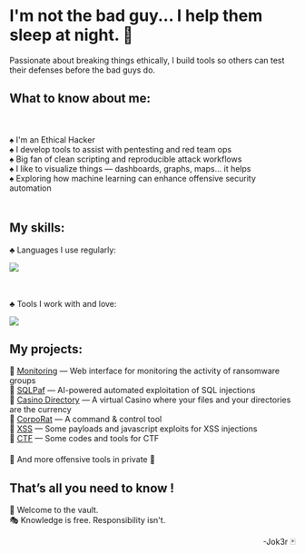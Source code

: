 # I'm not the bad guy... I help them sleep at night. 🔐
Passionate about breaking things ethically, I build tools so others can test their defenses before the bad guys do.

## What to know about me:
ㅤ

♠️ I'm an Ethical Hacker    
♠️ I develop tools to assist with pentesting and red team ops  
♠️ Big fan of clean scripting and reproducible attack workflows  
♠️ I like to visualize things — dashboards, graphs, maps... it helps  
♠️ Exploring how machine learning can enhance offensive security automation  
ㅤ

## My skills:
♣️ Languages I use regularly:
<p align="left">
  <img src="https://skillicons.dev/icons?i=python,bash,powershell,c,java,php,html,css,js,mysql,arduino&perline=11" />
</p>
ㅤ

♣️ Tools I work with and love:
<p align="left">
  <img src="https://skillicons.dev/icons?i=kali,raspberrypi,vscode,git,github,nodejs,docker,kubernetes&perline=10" />
</p>

## My projects:
🎲 [Monitoring](https://Vault-of-Jok3r.github.io) — Web interface for monitoring the activity of ransomware groups    
🎲 [SQLPaf](https://github.com/Vault-of-Jok3r/SQLPaf) — AI-powered automated exploitation of SQL injections    
🎲 [Casino Directory](https://github.com/Vault-of-Jok3r/casino-directory) — A virtual Casino where your files and your directories are the currency    
🎲 [CorpoRat](https://github.com/Vault-of-Jok3r/CorpoRat) — A command & control tool    
🎲 [XSS](https://github.com/Vault-of-Jok3r/XSS) — Some payloads and javascript exploits for XSS injections   
🎲 [CTF](https://github.com/Vault-of-Jok3r/CTF) — Some codes and tools for CTF   
ㅤ    
🎲 And more offensive tools in private 👀    

## That’s all you need to know !

🎰 Welcome to the vault.  
🎭 Knowledge is free. Responsibility isn't.

<p align=right>-Jok3r 🃏</p>
